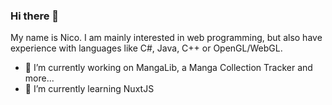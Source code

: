 ### Hi there 👋

My name is Nico. I am mainly interested in web programming, but also have experience with languages like C#, Java, C++ or OpenGL/WebGL.

- 🔭 I’m currently working on MangaLib, a Manga Collection Tracker and more...
- 🌱 I’m currently learning NuxtJS
